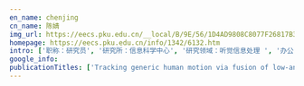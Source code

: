 ```yaml
---
en_name: chenjing
cn_name: 陈婧
img_url: https://eecs.pku.edu.cn/__local/B/9E/56/1D4AD9808C8077F26817B3E160E_C657D988_4FF7.jpg?e=.jpg
homepage: https://eecs.pku.edu.cn/info/1342/6132.htm
intro: ['职称：研究员', '研究所：信息科学中心', '研究领域：听觉信息处理 ', '办公电话：86-10-62756824', '电子邮件：janechenjing@pku.edu.cn', '个人主页：http://www.cis.pku.edu.cn/auditory/Staff/chenj.htm ']
google_info: 
publicationTitles: ['Tracking generic human motion via fusion of low-and high-dimensional approaches', 'Laser-based detection and tracking of multiple people in crowds', 'Fusion of low-and high-dimensional approaches by trackers sampling for generic human motion tracking', 'Vision-based multiple interacting targets tracking via on-line supervised learning', 'Multi-modal tracking of people using laser scanners and video camera', 'Tracking multiple people using laser and vision', 'SLAM in a dynamic large outdoor environment using a laser scanner', 'Visual analysis of child-adult interactive behaviors in video sequences', 'Detection and tracking of moving objects at intersections using a network of laser scanners', 'An online approach: Learning-semantic-scene-by-tracking and tracking-by-learning-semantic-scene', 'Laser-based interacting people tracking using multi-level observations', 'Robust tracking of multiple people in crowds using laser range scanners', 'A laser-scanner-based approach toward driving safety and traffic data collection', 'Sensing an intersection using a network of laser scanners and video cameras', 'Visual hand motion capture for guiding a dexterous hand', 'Moving object classification using horizontal laser scan data', 'Pairwise LIDAR calibration using multi-type 3D geometric features in natural scene', 'Omni-directional detection and tracking of on-road vehicles using multiple horizontal laser scanners', 'A fully online and unsupervised system for large and high-density area surveillance: Tracking, semantic scene learning and abnormality detection', 'Fusion of detection and matching based approaches for laser based multiple people tracking', 'Tracking interacting targets with laser scanner via on-line supervised learning', 'Fusion of laser and vision for multiple targets tracking via on-line learning', 'Calibration method for multiple 2d lidars system', 'Model-based visual hand posture tracking for guiding a dexterous robotic hand', 'Monocular visual localization using road structural features', 'Bayesian fusion of laser and vision for multiple people detection and tracking', 'Probabilistic Detection-based Particle Filter for Multi-target Tracking.', 'Monitoring an intersection using a network of laser scanners', 'Local spatio-temporal feature based voting framework for complex human activity detection and localization', 'Driving safety and traffic data collection-A laser scanner based approach', 'Laser-based tracking of multiple interacting pedestrians via on-line learning', 'An online system for multiple interacting targets tracking: Fusion of laser and vision, tracking and learning', 'Sensor alignment towards an omni-directional measurement using an intelligent vehicle', 'Head pose based intention prediction using discrete dynamic bayesian network', 'Trajectory analysis of moving objects at intersection based on laser-data', 'A novel laser-based system: Fully online detection of abnormal activity via an unsupervised method', 'Vision-based hand motion capture using genetic algorithm', 'Object tracking via temporal consistency dictionary learning', "Gaze Estimation in Children's Peer-Play Scenarios", "Video based children's social behavior classification in peer-play scenarios", 'Monocular pedestrian tracking from a moving vehicle', 'Visual context based infant activity analysis', 'Specialized gaze estimation for children by convolutional neural network and domain adaptation', 'Ego-centric traffic behavior understanding through multi-level vehicle trajectory analysis', 'Vehicle trajectory collection using on-board multi-lidars for driving behavior analysis', 'Combining laser-scanning data and images for target tracking and scene modeling', 'Telemanipulation via internet based on human-robot cooperation', 'Road structural feature based monocular visual localization for intelligent vehicle', 'Joint estimation of head pose and visual focus of attention', 'Foreground object detection by motion-based grouping of object parts', 'A boosted JPDA-particle filter for multi-target tracking', 'Evaluation of a laser-based multi-people detection and tracking system', 'Towards Robust Multi-people Tracking by Laser and Vision', 'Computer vision analysis for children’s social play classification in peer-play scenarios', 'Object detection by common fate Hough transform', 'Hierarchical detection of moving targets on moving platforms', 'Traffic Data Collection and Analysis for Intersection Using a Network of Laser Scanners', 'Real-Time Detection and Tracking of Multiple People in Laser Scan Frames', 'Computer Vision ACCV 2007', 'Infant Attachment Prediction Using Vision and Audio Features in Mother-Infant Interaction', "Recognition of Infants' Gaze Behaviors and Emotions", "Improving Children's Gaze Prediction via Separate Facial Areas and Attention Shift Cue", 'Synchronized ego-motion recovery of two face-to-face cameras', 'Teleoperation by telerobot with predictive simulation', 'Off-road visual localization using monocular camera and nodding LiDAR', 'Pose-Aware Face Alignment based on CNN and 3DMM']
---
```


